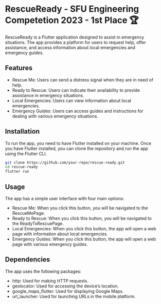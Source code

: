 # RescueReady - SFU Engineering Competetion 2023 - 1st Place 🏆
RescueReady is a Flutter application designed to assist in emergency situations. The app provides a platform for users to request help, offer assistance, and access information about local emergencies and emergency guides.

## Features
- Rescue Me: Users can send a distress signal when they are in need of help.
- Ready to Rescue: Users can indicate their availability to provide assistance in emergency situations.
- Local Emergencies: Users can view information about local emergencies.
- Emergency Guides: Users can access guides and instructions for dealing with various emergency situations.

## Installation
To run the app, you need to have Flutter installed on your machine. Once you have Flutter installed, you can clone the repository and run the app using the Flutter CLI.
```bash
git clone https://github.com/your-repo/rescue-ready.git
cd rescue-ready
flutter run
```

## Usage
The app has a simple user interface with four main options:

- Rescue Me: When you click this button, you will be navigated to the RescueMePage.
- Ready to Rescue: When you click this button, you will be navigated to the ReadyToRescuePage.
- Local Emergencies: When you click this button, the app will open a web page with information about local emergencies.
- Emergency Guides: When you click this button, the app will open a web page with various emergency guides.

## Dependencies
The app uses the following packages:

- http: Used for making HTTP requests.
- geolocator: Used for accessing the device’s location.
- google_maps_flutter: Used for displaying Google Maps.
- url_launcher: Used for launching URLs in the mobile platform.
